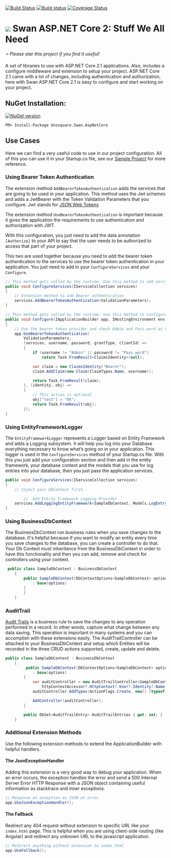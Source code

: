 [![Build Status](https://travis-ci.org/unosquare/swan-aspnetcore.svg?branch=master)](https://travis-ci.org/unosquare/swan-aspnetcore)
[![Build status](https://ci.appveyor.com/api/projects/status/q408tg5jd9bm0jak/branch/master?svg=true)](https://ci.appveyor.com/project/geoperez/swan-aspnetcore/branch/master)
[![Coverage Status](https://coveralls.io/repos/github/unosquare/swan-aspnetcore/badge.svg?branch=master)](https://coveralls.io/github/unosquare/swan-aspnetcore?branch=master)
# <img src="https://github.com/unosquare/swan/raw/master/swan-logo-32.png"></img> Swan ASP.NET Core 2: Stuff We All Need

*:star: Please star this project if you find it useful!*

A set of libraries to use with ASP.NET Core 2.1 applications. Also, includes a configure middleware and extension to setup your project. ASP.NET Core 2.1 came with a lot of changes, including authentication and authorization, here with Swan ASP.NET Core 2.1 is easy to configure and start working on your project.

NuGet Installation:
-------------------

[![NuGet version](https://badge.fury.io/nu/Unosquare.Swan.AspNetCore.svg)](https://badge.fury.io/nu/Unosquare.Swan.AspNetCore)

```
PM> Install-Package Unosquare.Swan.AspNetCore
```

## Use Cases

Here we can find a very useful code to use in our project configuration. All of this you can use it in your Startup.cs file, see our [Sample Project](https://github.com/unosquare/swan-aspnetcore/tree/master/src/Unosquare.Swan.AspNetCore.Sample) for more reference.

### Using Bearer Token Authentication

The extension method `AddBearerTokenAuthentication` adds the services that are going to be used in your application. This method uses the Jwt schemes and adds a JwtBearer with the Token Validation Parameters that you configure. Jwt stands for [JSON Web Tokens](https://jwt.io/introduction/)

The extension method `UseBearerTokenAuthentication` is important because it gives the application the requirements to use authentication and authorization with JWT.

With this configuration, you just need to add the data annotation `[Authorize]` to your API to say that the user needs to be authorized to access that part of your project.

This two are used together because you need to add the bearer token authentication to the services to use the bearer token authentication in your application. You just need to add in your `ConfigureServices` and your `Configure`.

```csharp
// This method gets called by the runtime. Use this method to add services to the container
public void ConfigureServices(IServiceCollection services)
{
    // Extension method to add Bearer authentication
    services.AddBearerTokenAuthentication(ValidationParameters);
}

// This method gets called by the runtime. Use this method to configure the HTTP request pipeline
public void Configure(IApplicationBuilder app, IHostingEnvironment env, ILoggerFactory loggerFactory)
{
    // Use the bearer token provider and check Admin and Pass.word as valid credentials
    app.UseBearerTokenAuthentication(
        ValidationParameters,
        (services, username, password, grantType, clientId) =>
        {
            if (username != "Admin" || password != "Pass.word")
                return Task.FromResult<ClaimsIdentity>(null);

            var claim = new ClaimsIdentity("Bearer");
            claim.AddClaim(new Claim(ClaimTypes.Name, username));

            return Task.FromResult(claim);
        }, (identity, obj) =>
        {
            // This action is optional
            obj["test"] = "OK";
            return Task.FromResult(obj);
        });
}
```

### Using EntityFrameworkLogger

The `EntityFrameworkLogger` represents a Logger based on Entity Framework and adds a Logging subsystem. It will help you log into your Database everything necessary to know what’s going on in your application. This logger is used in the `ConfigureServices` method of your Startup.cs file.
With this you just add your configuration section and then add in the entity framework, your database context and the models that you use for log entries into your database, then you just pass the application services.

```csharp
public void ConfigureServices(IServiceCollection services)
{
	// Inject your DbContext first.

    	//  Add Entity Framework Logging Provider
	services.AddLoggingEntityFramework<SampleDbContext, Models.LogEntry>();
}
```

### Using BusinessDbContext

The BusinessDbContext run business rules when you save changes to the database. It's helpful because if you want to modify an entity every time you save changes to the database, you can create a controller to do that. Your Db Context must inheritance from the BusinessDbContext in order to have this functionality and then you can add, remove and check for controllers using your context.

```csharp
 public class SampleDbContext : BusinessDbContext
    {
        public SampleDbContext(DbContextOptions<SampleDbContext> options)
            : base(options)
        {
        }
    }
```

### AuditTrail

[Audit Trails](https://github.com/unosquare/ef-enterpriseextensions) is a business rule to save the changes to any operation performed in a record. In other words, capture what change between any data saving. This operation is important in many systems and you can accomplish with these extensions easily. The AuditTrailController can be attached to your BusinessDbContext and setup which Entities will be recorded in the three CRUD actions supported, create, update and delete.

```csharp
public class SampleDbContext : BusinessDbContext
    {
         public SampleDbContext(DbContextOptions<SampleDbContext> options, IHttpContextAccessor httpContextAccessor)
            : base(options)
        {
            var auditController = new AuditTrailController<SampleDbContext, AuditTrailEntry>(this,
                httpContextAccessor?.HttpContext?.User?.Identity?.Name);
            auditController.AddTypes(ActionFlags.Create, new[] {typeof(Product)});

            AddController(auditController);
        }

        public DbSet<AuditTrailEntry> AuditTrailEntries { get; set; }
    }
```

### Additional Extension Methods

Use the following extension methods to extend the ApplicationBuilder with helpful handlers.

#### The JsonExceptionHandler

Adding this extension is a very good way to debug your application. When an error occurs, the exception handles the error and send a 500 Internal Server Error HTTP Response with a JSON object containing useful information as stacktrace and inner exceptions.

```csharp
// Response an exception as JSON at error
app.UseJsonExceptionHandler();
```

#### The Fallback

Redirect any 404 request without extension to specific URL like your `index.html` page. This is helpful when you are using client-side routing (like Angular) and redirect any unknown URL to the javascript application.

```csharp
// Redirect anything without extension to index.html
app.UseFallback();
```
